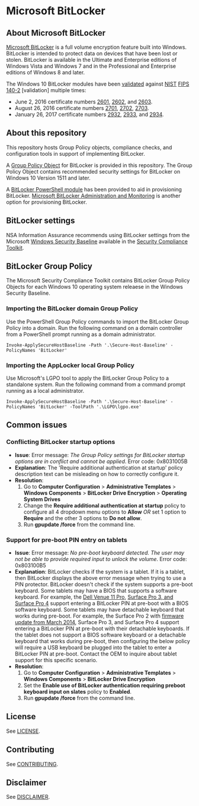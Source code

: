 # Microsoft BitLocker


## About Microsoft BitLocker 
[Microsoft BitLocker](https://technet.microsoft.com/en-us/library/cc731549.aspx) is a full volume encryption feature built into Windows. BitLocker is intended to protect data on devices that have been lost or stolen. BitLocker is available in the Ultimate and Enterprise editions of Windows Vista and Windows 7 and in the Professional and Enterprise editions of Windows 8 and later.

The Windows 10 BitLocker modules have been [validated](https://csrc.nist.gov/projects/cryptographic-module-validation-program/validated-modules) against [NIST](http://www.nist.gov/) [FIPS 140-2](https://csrc.nist.gov/projects/cryptographic-module-validation-program) [validation] multiple times:

* June 2, 2016 certificate numbers [2601](https://csrc.nist.gov/projects/cryptographic-module-validation-program/certificate/2601), [2602](https://csrc.nist.gov/projects/cryptographic-module-validation-program/certificate/2602), and [2603](https://csrc.nist.gov/projects/cryptographic-module-validation-program/certificate/2603).
* August 26, 2016 certificate numbers [2701](https://csrc.nist.gov/projects/cryptographic-module-validation-program/Certificate/2701), [2702](https://csrc.nist.gov/projects/cryptographic-module-validation-program/Certificate/2702), [2703](https://csrc.nist.gov/projects/cryptographic-module-validation-program/Certificate/2703).
* January 26, 2017 certificate numbers [2932](https://csrc.nist.gov/projects/cryptographic-module-validation-program/Certificate/2932), [2933](https://csrc.nist.gov/projects/cryptographic-module-validation-program/Certificate/2933), and [2934](https://csrc.nist.gov/projects/cryptographic-module-validation-program/Certificate/2934).

## About this repository
This repository hosts Group Policy objects, compliance checks, and configuration tools in support of implementing BitLocker.

A [Group Policy Object](./Group%20Policy%20Objects/Computer/) for BitLocker is provided in this repository. The Group Policy Object contains recommended security settings for BitLocker on Windows 10 Version 1511 and later.

A [BitLocker PowerShell module](./Scripts) has been provided to aid in provisioning BitLocker. [Microsoft BitLocker Administration and Monitoring](https://technet.microsoft.com/en-us/windows/hh826072.aspx) is another option for provisioning BitLocker.

## BitLocker settings
NSA Information Assurance recommends using BitLocker settings from the Microsoft [Windows Security Baseline](https://docs.microsoft.com/en-us/windows/security/threat-protection/windows-security-baselines) available in the [Security Compliance Toolkit](https://docs.microsoft.com/en-us/windows/security/threat-protection/security-compliance-toolkit-10).

## BitLocker Group Policy 

The Microsoft Security Compliance Toolkit contains BitLocker Group Policy Objects for each Windows 10 operating system releaese in the Windows Security Baseline.

### Importing the BitLocker domain Group Policy
Use the PowerShell Group Policy commands to import the BitLocker Group Policy into a domain. Run the following command on a domain controller from a PowerShell prompt running as a domain administrator. 

```
Invoke-ApplySecureHostBaseline -Path '.\Secure-Host-Baseline' -PolicyNames 'BitLocker'
```

### Importing the AppLocker local Group Policy
Use Microsoft's LGPO tool to apply the BitLocker Group Policy to a standalone system. Run the following command from a command prompt running as a local administrator.

```
Invoke-ApplySecureHostBaseline -Path '.\Secure-Host-Baseline' -PolicyNames 'BitLocker' -ToolPath '.\LGPO\lgpo.exe'
```

## Common issues

### Conflicting BitLocker startup options
* **Issue**: Error message: *The Group Policy settings for BitLocker startup options are in conflict and cannot be applied*. Error code: 0x8031005B
* **Explanation**: The 'Require additional authentication at startup' policy description text can be misleading on how to correctly configure it.
* **Resolution**: 
    1. Go to **Computer Configuration** > **Administrative Templates** > **Windows Components** > **BitLocker Drive Encryption** > **Operating System Drives**
    1. Change the **Require additional authentication at startup** policy to configure all 4 dropdown menu options to **Allow** *OR* set 1 option to **Require** and the other 3 options to **Do not allow**.
    1. Run **gpupdate /force** from the command line.

### Support for pre-boot PIN entry on tablets

* **Issue**: Error message: *No pre-boot keyboard detected. The user may not be able to provide required input to unlock the volume*. Error code: 0x803100B5
* **Explanation**: BitLocker checks if the system is a tablet. If it is a tablet, then BitLocker displays the above error message when trying to use a PIN protector. BitLocker doesn't check if the system supports a pre-boot keyboard. Some tablets may have a BIOS that supports a software keyboard. For example, the [Dell Venue 11 Pro](http://www.dell.com/support/Article/us/en/19/SLN293013/EN), [Surface Pro 3, and Surface Pro 4](https://blogs.technet.microsoft.com/askpfeplat/2014/07/13/bitlocker-pin-on-surface-pro-3-and-other-tablets/) support entering a BitLocker PIN at pre-boot with a BIOS software keyboard. Some tablets may have detachable keyboard that works during pre-boot. For example, the Surface Pro 2 with [firmware update from March 2014](https://www.microsoft.com/surface/en-us/support/install-update-activate/pro-2-history), Surface Pro 3, and Surface Pro 4 support entering a BitLocker PIN at pre-boot with their detachable keyboards. If the tablet does not support a BIOS software keyboard or a detachable keyboard that works during pre-boot, then configuring the below policy will require a USB keyboard be plugged into the tablet to enter a BitLocker PIN at pre-boot. Contact the OEM to inquire about tablet support for this specific scenario.
* **Resolution**: 
    1. Go to **Computer Configuration** > **Administrative Templates** > **Windows Components** > **BitLocker Drive Encryption**
    1. Set the **Enable use of BitLocker authentication requiring preboot keyboard input on slates** policy to **Enabled**.
    1. Run **gpupdate /force** from the command line.

## License
See [LICENSE](./LICENSE.md).

## Contributing
See [CONTRIBUTING](./CONTRIBUTING.md).

## Disclaimer
See [DISCLAIMER](./DISCLAIMER.md).